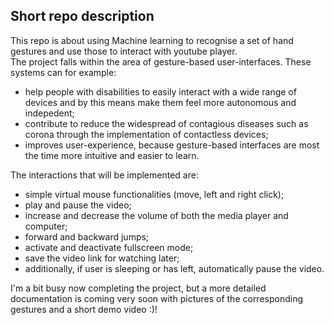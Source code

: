 ## Short repo description  
This repo is about using Machine learning to recognise a set of hand gestures and use those to interact with youtube player.  
The project falls within the area of gesture-based user-interfaces. These systems can for example:  
* help people with disabilities to easily interact with a wide range of devices and by this means make them feel more autonomous and indepedent;
* contribute to reduce the widespread of contagious diseases such as corona through the implementation of contactless devices;
* improves user-experience, because gesture-based interfaces are most the time more intuitive and easier to learn.  

The interactions that will be implemented are:  
* simple virtual mouse functionalities (move, left and right click);
* play and pause the video;
* increase and decrease the volume of both the media player and computer;
* forward and backward jumps;
* activate and deactivate fullscreen mode;
* save the video link for watching later;
* additionally, if user is sleeping or has left, automatically pause the video.  


I'm a bit busy now completing the project, but a more detailed documentation is coming very soon with pictures of the corresponding gestures and a short demo video :)!
 
